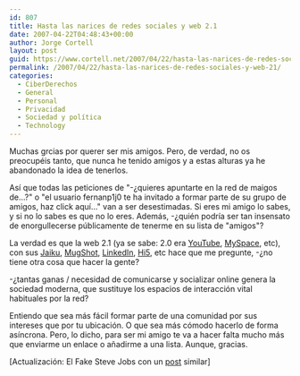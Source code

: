 ```yaml
---
id: 807
title: Hasta las narices de redes sociales y web 2.1
date: 2007-04-22T04:48:43+00:00
author: Jorge Cortell
layout: post
guid: https://www.cortell.net/2007/04/22/hasta-las-narices-de-redes-sociales-y-web-21/
permalink: /2007/04/22/hasta-las-narices-de-redes-sociales-y-web-21/
categories:
  - CiberDerechos
  - General
  - Personal
  - Privacidad
  - Sociedad y polí­tica
  - Technology
---
```

Muchas grcias por querer ser mis amigos. Pero, de verdad, no os preocupéis tanto, que nunca he tenido amigos y a estas alturas ya he abandonado la idea de tenerlos.

Así­ que todas las peticiones de "-¿quieres apuntarte en la red de maigos de...?" o "el usuario fernanp1j0 te ha invitado a formar parte de su grupo de amigos, haz click aquí­..." van a ser desestimadas. Si eres mi amigo lo sabes, y si no lo sabes es que no lo eres. Además, -¿quién podrí­a ser tan insensato de enorgullecerse públicamente de tenerme en su lista de "amigos"?
  
La verdad es que la web 2.1 (ya se sabe: 2.0 era <a target="_blank" title="youTube" href="https://www.youtube.com/">YouTube</a>, <a target="_blank" title="MySpace" href="https://www.myspace.com/">MySpace</a>, etc), con sus <a target="_blank" title="Jaiku" href="https://jaiku.com/">Jaiku</a>, <a target="_blank" title="MugShot" href="https://mugshot.org/main">MugShot</a>, <a target="_blank" title="LinkedIn" href="https://www.linkedin.com/">LinkedIn</a>, <a target="_blank" title="Hi5" href="https://www.hi5.com/">Hi5</a>, etc hace que me pregunte, -¿no tiene otra cosa que hacer la gente?
  
-¿tantas ganas / necesidad de comunicarse y socializar online genera la sociedad moderna, que sustituye los espacios de interacción vital habituales por la red?

Entiendo que sea más fácil formar parte de una comunidad por sus intereses que por tu ubicación. O que sea más cómodo hacerlo de forma así­ncrona. Pero, lo dicho, para ser mi amigo te va a hacer falta mucho más que enviarme un enlace o añadirme a una lista. Aunque, gracias.

[Actualización: El Fake Steve Jobs con un <a target="_blank" title="Post Fake Steve Jobs" href="https://fakesteve.blogspot.com/2007/06/no-i-will-not-join-friggin-facebook-and.html">post</a> similar]